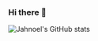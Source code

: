 ### Hi there 👋

![Jahnoel's GitHub stats](https://github-readme-stats.vercel.app/api?username=JahnoelRondon&hide=stars,issues&count_private=true&show-icons=true)



<!--
**JahnoelRondon/JahnoelRondon** is a ✨ _special_ ✨ repository because its `README.md` (this file) appears on your GitHub profile.

Here are some ideas to get you started:

- 🔭 I’m currently working on ...
- 🌱 I’m currently learning ...
- 👯 I’m looking to collaborate on ...
- 🤔 I’m looking for help with ...
- 💬 Ask me about ...
- 📫 How to reach me: ...
- 😄 Pronouns: ...
- ⚡ Fun fact: ...
-->
